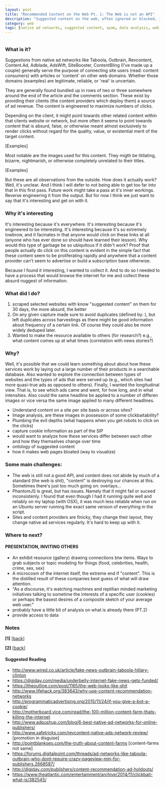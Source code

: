 ```yaml
---
layout: post
title: "Recommended Content on the Web Pt. 1: The Web is not an API"
description: "Suggested content on the web, often ignored or blocked, is both ubiquitous and invisible. Information can take on a different value when aggregated and presented outside of its original context. This post details how I originally sought to take on the collection, analysis, and showcasing those clickbait, suggested content articles that accompany most commercial, high traffic web sites. What I found out is how fragile, bloated, and unpredictable the web is and how it is not anything close to an API if you seek to handle its content like structured data."
category: web
tags: [native ad networks, suggested content, spam, data analysis, web archiving]
---
```


<figure>
<img class="blog-post" src="" alt=""/><figcaption></figcaption></figure>

### What is it?

Suggestions from native ad networks like Taboola, Outbrain, Revcontent, Content.Ad, Adblade, AdsWift, SiteBooster, ContentBling (I've made up a couple) generally serve the purpose of connecting site users (read: content consumers) with articles or 'content' on other web domains. Whether those domains (examples) are legitimate, reliable, or 'real' is uncertain. 

They are generally found bundled up in rows of two or three somewhere around the end of the article and the comments section. These exist by providing their clients (the content providers which deploy them) a source of ad revenue. The content is engineered to maximize numbers of clicks.

Depending on the client, it might point towards other related content within that clients website or network, but more often it seems to point towards content that is absurd, false, or otherwise meant almost exclusively to render clicks without regard for the quality, value, or existential merit of the target content.

[Examples]

Most notable are the images used for this content. They migth be titilating, bizarre, nightmarish, or otherwise completely unrelated to their titles.

[Examples]

But these are all observations from the outside. How does it actually work? Well, it's unclear. And I think I will defer to not being able to get too far into that in this first pass. Future work might take a pass at it's inner workings. Reverse engineering it from the output. But for now I think we just want to say that it's interesting and get on with it.

### Why it's interesting

It's interesting because it's everywhere. It's interesting because it's engineered to be interesting. It's interesting because it's so extremely lowbrow, and it facinates in that anyone would click on these links at all (anyone who has ever done so should have learned their lesson). Why would this type of garbage be so ubiquitous if it didn't work? Proof that people actually do click on this content is evident in the simple fact that these content seem to be proliferating rapidly and anywhere that a content provider can't seem to advertise or build a subscription base otherwise.  

Because I found it interesting, I wanted to collect it. And to do so I needed to have a process that would browse the internet for me and collect these absurd nuggest of information.


### What did I do?

1. scraped selected websites with know "suggested content" on them for 30 days, the more absurd, the better
2. On any given capture made sure to avoid duplicates (defined by: ), but left duplicates across harvestings as there might be good information about frequency of a certain link. Of course they could also be more widely deduped later.
3. Wanted to make the resource available to others (for research?) e.g., what content comes up at what times (correlation with news stories?)

### Why?

Well, it's possible that we could learn something about about how these services work by laying out a large number of their products in a searchable database. Also wanted to explore the connection between types of websites and the types of ads that were served up (e.g., which sites had more quasi-true ads as opposed to others). Finally, I wanted the longitudinal view. That is, to see which ads came and went, for how long, and in what intensities. Also could the same headline be applied to a number of differen images or vice versa the same image applied to many different headlines.

- Understand content on a site per site basis or across sites?
- Image analysis, are these images in possession of some clickbaitability?
- Plumbing the evil depths (what happens when you get robots to click on the clicks)
- capture cookie information as part of the SIP
- would want to analyze how these services differ between each other and how they themselves change over time
- ontology of suggested content
- how it makes web pages bloated (way to visualize)


### Some main challenges:

- The web is still not a good API, and content does not abide by much of a standard (the web is shit), "content" is destroying our chances at this. Sometimes there's just too much going on: overlays...
- PhantomJS is great, but has issues. Namely that it might fail or suceed inconsistenly. I found that even though I had it running quite well and reliably on my laptop (with OSX), it was much less reliable when run on an Ubuntu server running the exact same version of everything in the script.
- Sites and content providers are finicky, they change their layout, they change native ad services regularly. It's hard to keep up with it.

### Where to next?

#### PRESENTATION, INVITING OTHERS
- An exhibit resource (gallery) drawing connections btw items. Ways to grab subjects or topic modeling for things (food, celebrities, health, crime, sex, sex)
- A microcosm of the internet itself, the extreme end if "content". This is the distilled result of these companies best guess of what will draw attention.
- "As a discourse, it's watching machines and reptilian minded marketing initiatives talking to sometime the interests of a specific user (cookies) or perhaps the basest desires of a composite sketch of your average web user."
- probably have a little bit of analysis on what is already there (PT.2)
- provide access to data





### Notes
<section id="notes"/>
<b>[1]</b> [<a href="#back_1">back</a>]

<b>[2]</b> [<a href="#back_2">back</a>]




#### Suggested Reading


- http://www.wired.co.uk/article/fake-news-outbrain-taboola-hillary-clinton
- https://digiday.com/media/underbelly-internet-fake-news-gets-funded/
- https://theoutline.com/post/1165/the-web-looks-like-shit
- http://www.lifehack.org/383643/why-use-content-recommendation-networks
- http://programmaticadvertising.org/2015/11/24/if-you-give-a-bot-a-cookie/
- http://motherboard.vice.com/read/the-100-million-content-farm-thats-killing-the-internet
- http://www.adpushup.com/blog/6-best-native-ad-networks-for-online-publishers/
- http://www.safetricks.com/revcontent-native-ads-network-review/ [promotion in disguise]
- http://pointblankseo.com/the-truth-about-content-farms [content-farms not same]
- https://forums.digitalpoint.com/threads/ad-networks-like-taboola-outbrain-who-dont-require-crazy-pageview-min-for-publishers.2668587/
- http://digiday.com/publishers/content-recommendation-ad-holdouts/
- https://www.theatlantic.com/entertainment/archive/2014/11/clickbait-what-is/382545/

